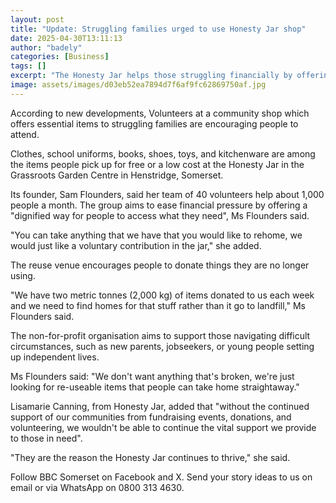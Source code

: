 ```yaml
---
layout: post
title: "Update: Struggling families urged to use Honesty Jar shop"
date: 2025-04-30T13:11:13
author: "badely"
categories: [Business]
tags: []
excerpt: "The Honesty Jar helps those struggling financially by offering items for free or at a low cost."
image: assets/images/d03eb52ea7894d7f6af9fc62869750af.jpg
---
```


According to new developments, Volunteers at a community shop which offers essential items to struggling families are encouraging people to attend.

Clothes, school uniforms, books, shoes, toys, and kitchenware are among the items people pick up for free or a low cost at the Honesty Jar in the Grassroots Garden Centre in Henstridge, Somerset.

Its founder, Sam Flounders, said her team of 40 volunteers help about 1,000 people a month. The group aims to ease financial pressure by offering a "dignified way for people to access what they need", Ms Flounders said.

"You can take anything that we have that you would like to rehome, we would just like a voluntary contribution in the jar," she added.

The reuse venue encourages people to donate things they are no longer using. 

"We have two metric tonnes (2,000 kg) of items donated to us each week and we need to find homes for that stuff rather than it go to landfill," Ms Flounders said.

The non-for-profit organisation aims to support those navigating difficult circumstances, such as new parents, jobseekers, or young people setting up independent lives. 

Ms Flounders said: "We don't want anything that's broken, we're just looking for re-useable items that people can take home straightaway."

Lisamarie Canning, from Honesty Jar, added that "without the continued support of our communities from fundraising events, donations, and volunteering, we wouldn't be able to continue the vital support we provide to those in need".

 "They are the reason the Honesty Jar continues to thrive," she said.

Follow BBC Somerset on Facebook and X. Send your story ideas to us on email or via WhatsApp on 0800 313 4630.

